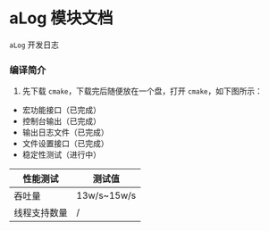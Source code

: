 # aLog 模块文档

`aLog` 开发日志


### 编译简介

1. 先下载 `cmake`，下载完后随便放在一个盘，打开 `cmake`，如下图所示：

[]()

- 宏功能接口（已完成）
- 控制台输出（已完成）
- 输出日志文件（已完成）
- 文件设置接口（已完成）
- 稳定性测试（进行中）


 性能测试 | 测试值 |
| ----------- | ----------- |
| 吞吐量 | 13w/s~15w/s |
| 线程支持数量 | / |